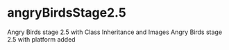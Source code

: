 # angryBirdsStage2.5
Angry Birds stage 2.5 with Class Inheritance and Images
Angry Birds stage 2.5 with platform added